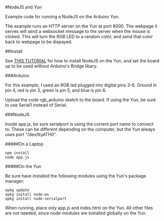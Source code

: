#NodeJS and Yun

Example code for running a NodeJS on the Arduino Yun.

The example runs an HTTP server on the Yun at port 8000. The webpage it serves will send a websocket message to the server when the mouse is clicked. This will turn the RGB LED to a random color, and send that color back to webpage to be dispayed.

##Install

See [THIS TUTORIAL](http://www.andysigler.com/nodejs_yun) for how to install NodeJS on the Yun, and set the board up to be used without Arduino's Bridge libary.

###Arduino

For this example, I used an RGB led plugged into digital pins 3-6. Ground in pin 4, red is pin 3, green is pin 5, and blue is pin 6.

Upload the code rgb_arduino sketch to the board. If using the Yun, be sure to use Serial1 instead of Serial.

###NodeJS

Inside app.js, be sure serialport is using the corrent port name to connect to. These can be different depending on the computer, but the Yun always uses port "/dev/ttyATH0".

#####On a Laptop

	npm install
	node app.js

#####On the Yun

Be sure have installed the following modules using the Yun's package manager:

	opkg update
	opkg install node-ws
	opkg install node-serialport

When running, place only app.js and index.html on the Yun. All other files are not needed, since node-modules are installed globally on the Yun.